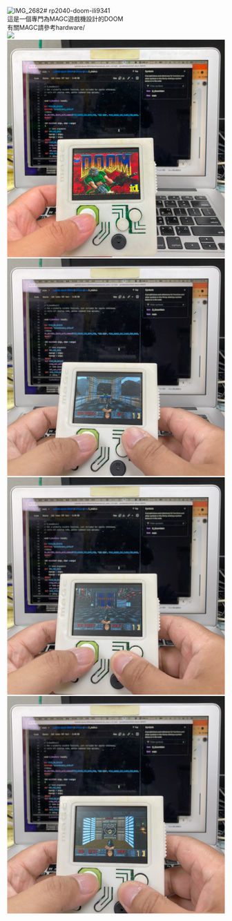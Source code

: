 ![IMG_2682](https://github.com/pondahai/rp2040-doom-ili9341/assets/7918732/bdcd23cd-0dee-43b9-903c-4cd95422102e)# rp2040-doom-ili9341  
這是一個專門為MAGC遊戲機設計的DOOM  
有關MAGC請參考hardware/  
![](IMG_2515_MOV.gif)  
![](IMG_2682.jpg)  
![](IMG_2690.jpg)  
![](IMG_2698.jpg)  
![](IMG_2708.jpg)  
